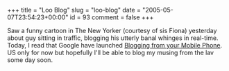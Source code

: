+++
title = "Loo Blog"
slug = "loo-blog"
date = "2005-05-07T23:54:23+00:00"
id = 93
comment = false
+++

Saw a funny cartoon in The New Yorker (courtesy of sis Fiona) yesterday about guy sitting in traffic, blogging his utterly banal whinges in real-time. Today, I read that Google have launched [Blogging from your Mobile Phone](http://help.blogger.com/bin/answer.py?answer=1131). US only for now but hopefully I'll be able to blog my musing from the lav some day soon.

